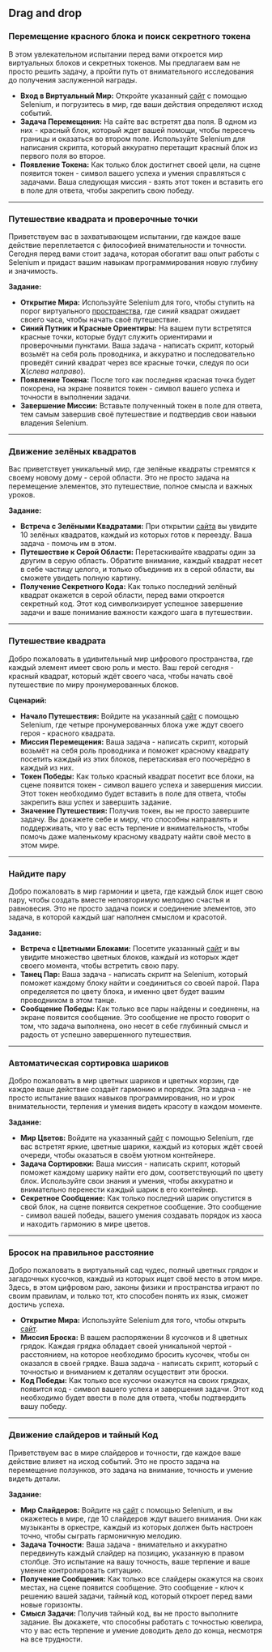 ## Drag and drop

### Перемещение красного блока и поиск секретного токена

В этом увлекательном испытании перед вами откроется мир виртуальных блоков и секретных токенов. Мы предлагаем вам не просто решить задачу, а пройти путь от внимательного исследования до получения заслуженной награды.

- **Вход в Виртуальный Мир:** Откройте указанный [сайт](https://parsinger.ru/draganddrop/1/index.html) с помощью Selenium, и погрузитесь в мир, где ваши действия определяют исход событий.
- **Задача Перемещения:** На сайте вас встретят два поля. В одном из них - красный блок, который ждет вашей помощи, чтобы пересечь границы и оказаться во втором поле. Используйте Selenium для написания скрипта, который аккуратно перетащит красный блок из первого поля во второе.
- **Появление Токена:** Как только блок достигнет своей цели, на сцене появится токен - символ вашего успеха и умения справляться с задачами. Ваша следующая миссия - взять этот токен и вставить его в поле для ответа, чтобы закрепить свою победу.

---

### Путешествие квадрата и проверочные точки

Приветствуем вас в захватывающем испытании, где каждое ваше действие переплетается с философией внимательности и точности. Сегодня перед вами стоит задача, которая обогатит ваш опыт работы с Selenium и придаст вашим навыкам программирования новую глубину и значимость.

**Задание:**
- **Открытие Мира:** Используйте Selenium для того, чтобы ступить на порог виртуального [пространства](https://parsinger.ru/draganddrop/3/index.html), где синий квадрат ожидает своего часа, чтобы начать своё путешествие.
- **Синий Путник и Красные Ориентиры:** На вашем пути встретятся красные точки, которые будут служить ориентирами и проверочными пунктами. Ваша задача - написать скрипт, который возьмёт на себя роль проводника, и аккуратно и последовательно проведёт синий квадрат через все красные точки, следуя по оси **X**(*слева направо*).
- **Появление Токена:** После того как последняя красная точка будет покорена, на экране появится токен - символ вашего успеха и точности в выполнении задачи.
- **Завершение Миссии:** Вставьте полученный токен в поле для ответа, тем самым завершив своё путешествие и подтвердив свои навыки владения Selenium.

---

### Движение зелёных квадратов

Вас приветствует уникальный мир, где зелёные квадраты стремятся к своему новому дому - серой области. Это не просто задача на перемещение элементов, это путешествие, полное смысла и важных уроков.

**Задание:**
- **Встреча с Зелёными Квадратами:** При открытии [сайта](https://parsinger.ru/selenium/5.10/2/index.html) вы увидите 10 зелёных квадратов, каждый из которых готов к переезду. Ваша задача - помочь им в этом.
- **Путешествие к Серой Области:** Перетаскивайте квадраты один за другим в серую область. Обратите внимание, каждый квадрат несет в себе частицу целого, и только объединив их в серой области, вы сможете увидеть полную картину.
- **Получение Секретного Кода:** Как только последний зелёный квадрат окажется в серой области, перед вами откроется секретный код. Этот код символизирует успешное завершение задачи и ваше понимание важности каждого шага в путешествии.

---

### Путешествие квадрата

Добро пожаловать в удивительный мир цифрового пространства, где каждый элемент имеет свою роль и место. Ваш герой сегодня - красный квадрат, который ждёт своего часа, чтобы начать своё путешествие по миру пронумерованных блоков.

**Сценарий:**
- **Начало Путешествия:** Войдите на указанный [сайт](https://parsinger.ru/draganddrop/2/index.html) с помощью Selenium, где четыре пронумерованных блока ужe ждут своего героя - красного квадрата.
- **Миссия Перемещения:** Ваша задача - написать скрипт, который возьмёт на себя роль проводника и поможет красному квадрату посетить каждый из этих блоков, перетаскивая его поочерёдно в каждый из них.
- **Токен Победы:** Как только красный квадрат посетит все блоки, на сцене появится токен - символ вашего успеха и завершения миссии. Этот токен необходимо будет вставить в поле для ответа, чтобы закрепить ваш успех и завершить задание.
- **Значение Путешествия:** Получив токен, вы не просто завершите задачу. Вы докажете себе и миру, что способны направлять и поддерживать, что у вас есть терпение и внимательность, чтобы помочь даже маленькому красному квадрату найти своё место в этом мире.

---

### Найдите пару

Добро пожаловать в мир гармонии и цвета, где каждый блок ищет свою пару, чтобы создать вместе неповторимую мелодию счастья и равновесия. Это не просто задача поиск и соединение элементов, это задача, в которой каждый шаг наполнен смыслом и красотой.

**Задание:**
- **Встреча с Цветными Блоками:** Посетите указанный [сайт](https://parsinger.ru/selenium/5.10/3/index.html) и вы увидите множество цветных блоков, каждый из которых ждет своего момента, чтобы встретить свою пару.
- **Танец Пар:** Ваша задача - написать скрипт на Selenium, который поможет каждому блоку найти и соединиться со своей парой. Пара определяется по цвету блока, и именно цвет будет вашим проводником в этом танце.
- **Сообщение Победы:** Как только все пары найдены и соединены, на экране появится сообщение. Это сообщение не просто говорит о том, что задача выполнена, оно несет в себе глубинный смысл и радость от успешно завершенного путешествия.

---

### Автоматическая сортировка шариков

Добро пожаловать в мир цветных шариков и цветных корзин, где каждое ваше действие создаёт гармонию и порядок. Эта задача - не просто испытание ваших навыков программирования, но и урок внимательности, терпения и умения видеть красоту в каждом моменте.

**Задание:**
- **Мир Цветов:** Войдите на указанный [сайт](https://parsinger.ru/selenium/5.10/4/index.html) с помощью Selenium, где вас встретят яркие, цветные шарики, каждый из которых ждёт своей очереди, чтобы оказаться в своём уютном контейнере.
- **Задача Сортировки:** Ваша миссия - написать скрипт, который поможет каждому шарику найти его дом, соответствующий по цвету блок. Используйте свои знания и умения, чтобы аккуратно и внимательно перенести каждый шарик в его контейнер.
- **Секретное Сообщение:** Как только последний шарик опустится в свой блок, на сцене появится секретное сообщение. Это сообщение - символ вашей победы, вашего умения создавать порядок из хаоса и находить гармонию в мире цветов.

---

### Бросок на правильное расстояние

Добро пожаловать в виртуальный сад чудес, полный цветных грядок и загадочных кусочков, каждый из которых ищет своё место в этом мире. Здесь, в этом цифровом раю, законы физики и пространства играют по своим правилам, и только тот, кто способен понять их язык, сможет достичь успеха.

- **Открытие Мира:** Используйте Selenium для того, чтобы открыть [сайт](https://parsinger.ru/selenium/5.10/8/index.html).
- **Миссия Броска:** В вашем распоряжении 8 кусочков и 8 цветных грядок. Каждая грядка обладает своей уникальной чертой - расстоянием, на которое необходимо бросить кусочек, чтобы он оказался в своей грядке. Ваша задача - написать скрипт, который с точностью и вниманием к деталям осуществит эти броски.
- **Код Победы:** Как только все кусочки окажутся на своих грядках, появится код - символ вашего успеха и завершения задачи. Этот код необходимо будет ввести в поле для ответа, чтобы подтвердить вашу победу.

---

### Движение слайдеров и тайный Код

Приветствуем вас в мире слайдеров и точности, где каждое ваше действие влияет на исход событий. Это не просто задача на перемещение ползунков, это задача на внимание, точность и умение видеть детали.

**Задание:**
- **Мир Слайдеров:** Войдите на [сайт](https://parsinger.ru/selenium/5.10/6/index.html) с помощью Selenium, и вы окажетесь в мире, где 10 слайдеров ждут вашего внимания. Они как музыканты в оркестре, каждый из которых должен быть настроен точно, чтобы сыграть гармоничную мелодию.
- **Задача Точности:** Ваша задача - внимательно и аккуратно передвинуть каждый слайдер на позицию, указанную в правом столбце. Это испытание на вашу точность, ваше терпение и ваше умение контролировать ситуацию.
- **Получение Сообщения:** Как только все слайдеры окажутся на своих местах, на сцене появится сообщение. Это сообщение - ключ к решению вашей задачи, тайный код, который откроет перед вами новые горизонты.
- **Смысл Задачи:** Получив тайный код, вы не просто выполните задание. Вы докажете, что способны работать с точностью ювелира, что у вас есть терпение и умение доводить дело до конца, несмотря на все трудности.